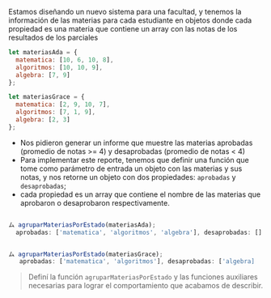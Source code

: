 Estamos diseñando un nuevo sistema para una facultad, y tenemos la información de las materias para cada estudiante en objetos donde cada propiedad es una materia que contiene un array con las notas de los resultados de los parciales

```js
let materiasAda = {
  matematica: [10, 6, 10, 8],
  algoritmos: [10, 10, 9],
  algebra: [7, 9]
};

let materiasGrace = {
  matematica: [2, 9, 10, 7],
  algoritmos: [7, 1, 9],
  algebra: [2, 3]
};
```

- Nos pidieron generar un informe que muestre las materias aprobadas (promedio de notas >= 4) y desaprobadas (promedio de notas < 4)
- Para implementar este reporte, tenemos que definir una función que tome como parámetro de entrada un objeto con las materias y sus notas, y nos retorne un objeto con dos propiedades: `aprobadas` y `desaprobadas`;
- cada propiedad es un array que contiene el nombre de las materias que aprobaron o desaprobaron respectivamente.

```js

ム agruparMateriasPorEstado(materiasAda);
  aprobadas: ['matematica', 'algoritmos', 'algebra'], desaprobadas: []


ム agruparMateriasPorEstado(materiasGrace);
   aprobadas: ['matematica', 'algoritmos'], desaprobadas: ['algebra]
```

> Definí la función `agruparMateriasPorEstado` y las funciones auxiliares necesarias para lograr el comportamiento que acabamos de describir.